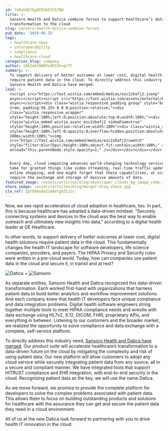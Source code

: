 ```yaml
---
id: 7sRvhXE7Eg8FE5kEIVS7NU
title: >-
  Sansoro Health and Datica combine forces to support healthcare’s data-driven
  transformation to the cloud
slug: sansoro-health-datica-combine-forces
pub_date: '2019-06-25'
tags:
  - healthcare-news
  - interoperability
  - compliance
  - healthcare-cloud
categories_blog: company
author: 1A5IaGt8WEKs4Q3JkvqrTl
summary: >-
  To support delivery of better outcomes at lower cost, digital health solutions
  require patient data in the cloud. To directly address this industry need,
  Sansoro Health and Datica have merged.
lead: >-
  <script src="https://fast.wistia.com/embed/medias/ezc2zbafj2.jsonp"
  async></script><script src="https://fast.wistia.com/assets/external/E-v1.js"
  async></script><div class="wistia_responsive_padding group" style="margin-top:
  2rem; padding:56.25% 0 0 0;position:relative;"><div
  class="wistia_responsive_wrapper"
  style="height:100%;left:0;position:absolute;top:0;width:100%;"><div
  class="wistia_embed wistia_async_ezc2zbafj2 videoFoam=true"
  style="height:100%;position:relative;width:100%"><div class="wistia_swatch"
  style="height:100%;left:0;opacity:0;overflow:hidden;position:absolute;top:0;transition:opacity
  200ms;width:100%;"><img
  src="https://fast.wistia.com/embed/medias/ezc2zbafj2/swatch"
  style="filter:blur(5px);height:100%;object-fit:contain;width:100%;" alt=""
  onload="this.parentNode.style.opacity=1;" /></div></div></div></div>


  Every day, cloud computing advances world-changing technology services. We
  take for granted things like video streaming, real-time traffic updates; and
  online shopping, and one might forget that these capabilities, at scale,
  require the exchange and storage of massive amounts of data. 
featured_image: /assets/articles/blog/skyscraper_clouds_bg_image_comp.jpg
share_image: /assets/articles/blog/merger-blog-share.jpg
cta_ref: 2ptDXKeXwZ1AAVrghZtJJs
---
```

Now, we see rapid acceleration of cloud adoption in healthcare, too. In part, this is because healthcare has adopted a data-driven mindset. “Securely connecting systems and devices to the cloud was the best way to enable outreach and ultimately new insights into data,” according to a digital health leader at GE Healthcare.

In other words, to support delivery of better outcomes at lower cost, digital health solutions require patient data in the cloud. This fundamentally changes the health IT landscape for software developers, life science companies, providers, and payers. The HIPAA Privacy and Security rules were written in a pre-cloud world. Today, how can companies use patient data in the cloud and secure it, in transit and at rest?

<span class="float-left"><img class="logo-size--medium" src="/assets/articles/blog/logo.svg?fm=png&amp;fit=scale&amp;h=80" alt="Datica"> + <img class="logo-size--small" src="/assets/articles/blog/sansoro-logo-horiz.svg?fm=png&amp;fit=scale&amp;h=80" alt="Sansoro"></span> 

As separate entities, Sansoro Health and Datica recognized this data-driven transformation. Each worked first-hand with organizations that harness patient data to build better analytics and workflow improvement solutions. And each company knew that health IT developers face unique compliance and data integration problems. Digital health software engineers string together multiple tools to meet HIPAA compliance needs and wrestle with data exchange using HL7v2, X.12, DICOM, FHIR, proprietary APIs, and everything in between. Listening to our customers and the broader market, we realized the opportunity to solve compliance and data exchange with a complete, self-service platform. 

To directly address this industry need, [Sansoro Health and Datica have merged](/press-release/sansoro-health-datica-announce-merger). Our product suite will accelerate healthcare’s transformation to a data-driven future on the cloud by mitigating the complexity and risk of using patient data. Our new platform will allow customers to adopt any cloud service while securely integrating patient data from any source, all in a secure and compliant manner. We have integrated tools that support HITRUST compliance and EHR integration, with end-to-end security in the cloud. Recognizing patient data as the key, we will use the name Datica.

As we move forward, we promise to provide the complete platform for developers to solve the complex problems associated with patient data. This allows them to focus on building outstanding products and solutions for healthcare with the assurance they can get and secure the patient data they need in a cloud environment.

All of us at the new Datica look forward to partnering with you to drive health IT innovation in the cloud.
  